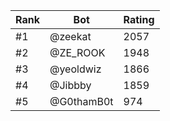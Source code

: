 Rank|Bot|Rating
---|---|---
#1|@zeekat|2057
#2|@ZE_ROOK|1948
#3|@yeoldwiz|1866
#4|@Jibbby|1859
#5|@G0thamB0t|974
